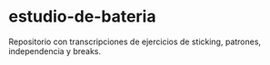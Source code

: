 # estudio-de-bateria
Repositorio con transcripciones de ejercicios de sticking, patrones, independencia y breaks.
